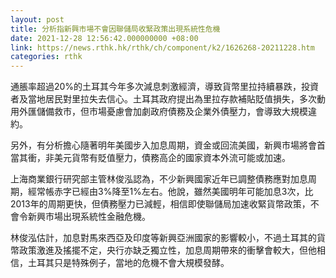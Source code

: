 ```yaml
---
layout: post
title: 分析指新興市場不會因聯儲局收緊政策出現系統性危機
date: 2021-12-28 12:56:42.000000000 +08:00
link: https://news.rthk.hk/rthk/ch/component/k2/1626268-20211228.htm
categories: rthk
---
```


通脹率超過20%的土耳其今年多次減息刺激經濟，導致貨幣里拉持續暴跌，投資者及當地居民對里拉失去信心。土耳其政府提出為里拉存款補貼貶值損失，多次動用外匯儲備救市，但市場憂慮會加劇政府債務及企業外債壓力，會導致大規模違約。

另外，有分析擔心隨著明年美國步入加息周期，資金或回流美國，新興市場將會首當其衝，非美元貨幣有貶值壓力，債務高企的國家資本外流可能或加速。

上海商業銀行研究部主管林俊泓認為，不少新興國家近年已調整債務應對加息周期，經常帳赤字已經由3%降至1%左右。他說，雖然美國明年可能加息3次，比2013年的周期更快，但債務壓力已減輕，相信即使聯儲局加速收緊貨幣政策，不會令新興市場出現系統性金融危機。

林俊泓估計，加息對馬來西亞及印度等新興亞洲國家的影響較小，不過土耳其的貨幣政策激進及搖擺不定，央行亦缺乏獨立性，加息周期帶來的衝擊會較大，但他相信，土耳其只是特殊例子，當地的危機不會大規模發酵。
